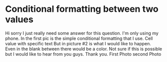 
# Conditional formatting between two values

Hi sorry I just really need some answer for this question. I'm only using my phone.
In the first pic is the simple conditional formatting that I use. Cell value with specific text
But in picture #2 is what I would like to happen. Even in the blank between there would be a color. Not sure if this is possible but I would like to hear from you guys.
Thank you.
First Photo
second Photo

        